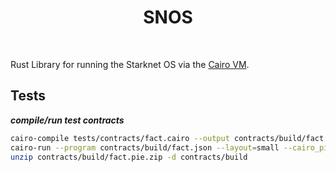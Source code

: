 <div align="center">
    <h1>SNOS</h1>
    <br>
</div>

Rust Library for running the Starknet OS via the [Cairo VM](https://github.com/lambdaclass/cairo-vm).


## Tests

***compile/run test contracts***

```bash
cairo-compile tests/contracts/fact.cairo --output contracts/build/fact.json
cairo-run --program contracts/build/fact.json --layout=small --cairo_pie_output=contracts/build/fact.pie.zip
unzip contracts/build/fact.pie.zip -d contracts/build
```
